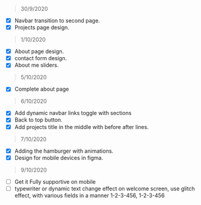 > 30/9/2020
- [x] Navbar transition to second page.
- [x] Projects page design.

> 1/10/2020
- [x] About page design.
- [x] contact form design.
- [x] About me sliders.

> 5/10/2020
- [x] Complete about page

> 6/10/2020
- [x] Add dynamic navbar links toggle with sections
- [x] Back to top button.
- [x] Add projects title in the middle with before after lines.
> 7/10/2020
- [x] Adding the hamburger with animations.
- [x] Design for mobile devices in figma.
> 9/10/2020
- [ ] Get it Fully supportive on mobile
- [ ] typewriter or dynamic text change effect on welcome screen, use glitch effect, with various
  fields in a manner 1-2-3-456, 1-2-3-456